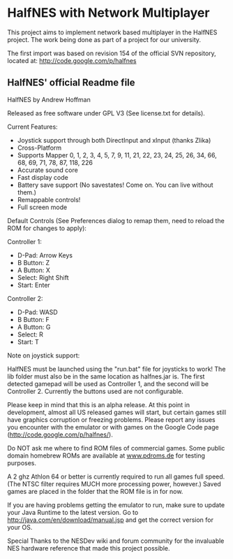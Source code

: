  HalfNES with Network Multiplayer
==================================

This project aims to implement network based multiplayer in the HalfNES project. The work being done as part of a project for our university.

The first import was based on revision 154 of the official SVN repository, located at: http://code.google.com/p/halfnes


HalfNES' official Readme file
-----------------------------

HalfNES by Andrew Hoffman

Released as free software under GPL V3 (See license.txt for details). 

Current Features:
- Joystick support through both DirectInput and xInput (thanks Zlika) 
- Cross-Platform
- Supports Mapper 0, 1, 2, 3, 4, 5, 7, 9, 
11, 21, 22, 23, 24, 25, 26, 34, 66, 68, 69, 71, 78, 87, 118, 226 
- Accurate sound core
- Fast display code
- Battery save support (No savestates! Come on. You can live without them.)
- Remappable controls!
- Full screen mode 

Default Controls (See Preferences dialog to remap them, need to reload 
the ROM for changes to apply): 

Controller 1:
- D-Pad: Arrow Keys
- B Button: Z
- A Button: X
- Select: Right Shift
- Start: Enter 

Controller 2:
- D-Pad: WASD
- B Button: F
- A Button: G
- Select: R
- Start: T 

Note on joystick support: 

HalfNES must be launched using the "run.bat" file for joysticks to work!
The lib folder must also be in the same location as halfnes.jar is.
The first detected gamepad will be used as Controller 1, and the second 
will be Controller 2. Currently the buttons used are not configurable. 

Please keep in mind that this is an alpha release. At this point in 
development, almost all US released games will start, but certain games 
still have graphics corruption or freezing problems. Please report any 
issues you encounter with the emulator or with games on the Google Code 
page (http://code.google.com/p/halfnes/). 

Do NOT ask me where to find ROM files of commercial games. Some public 
domain homebrew ROMs are available at www.pdroms.de for testing 
purposes. 

A 2 ghz Athlon 64 or better is currently required to run all games full 
speed. (The NTSC filter requires MUCH more processing power, however.)
Saved games are placed in the folder that the ROM file is in for 
now. 

If you are having problems getting the emulator to run, make sure to 
update your Java Runtime to the latest version. Go to 
http://java.com/en/download/manual.jsp and get the correct version for 
your OS. 

Special Thanks to the NESDev wiki and forum community for the invaluable 
NES hardware reference that made this project possible. 


